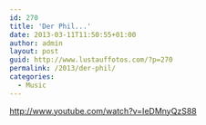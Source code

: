 ```yaml
---
id: 270
title: 'Der Phil...'
date: 2013-03-11T11:50:55+01:00
author: admin
layout: post
guid: http://www.lustauffotos.com/?p=270
permalink: /2013/der-phil/
categories:
  - Music
---
```

<http://www.youtube.com/watch?v=IeDMnyQzS88>
